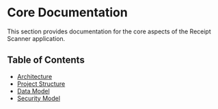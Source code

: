 # Core Documentation

This section provides documentation for the core aspects of the Receipt Scanner application.

## Table of Contents

- [Architecture](./architecture.md)
- [Project Structure](./project-structure.md)
- [Data Model](./data-model.md)
- [Security Model](./security-model.md)
